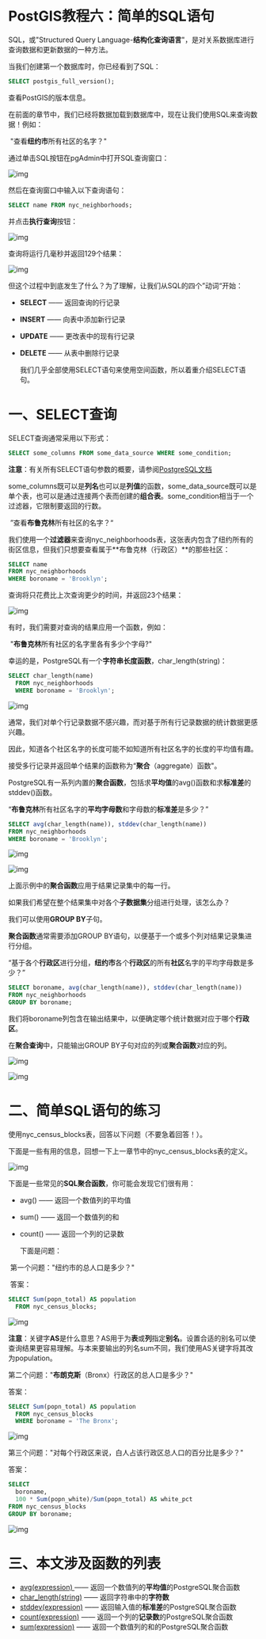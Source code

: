 # PostGIS教程六：简单的SQL语句

  SQL，或"Structured Query Language-**结构化查询语言**"，是对关系数据库进行查询数据和更新数据的一种方法。

  当我们创建第一个数据库时，你已经看到了SQL：

```sql
SELECT postgis_full_version();
```

  查看PostGIS的版本信息。

  在前面的章节中，我们已经将数据加载到数据库中，现在让我们使用SQL来查询数据！例如：

​    "查看**纽约市**所有社区的名字？"

  通过单击SQL按钮在pgAdmin中打开SQL查询窗口：

![img](https://img-blog.csdnimg.cn/20181225103535963.png)

  然后在查询窗口中输入以下查询语句：

```sql
SELECT name FROM nyc_neighborhoods;
```

  并点击**执行查询**按钮：

 ![img](https://img-blog.csdnimg.cn/20181225103746180.png?x-oss-process=image/watermark,type_ZmFuZ3poZW5naGVpdGk,shadow_10,text_aHR0cHM6Ly9ibG9nLmNzZG4ubmV0L3FxXzM1NzMyMTQ3,size_16,color_FFFFFF,t_70)

  查询将运行几毫秒并返回129个结果：

![img](https://img-blog.csdnimg.cn/2018122510430658.png?x-oss-process=image/watermark,type_ZmFuZ3poZW5naGVpdGk,shadow_10,text_aHR0cHM6Ly9ibG9nLmNzZG4ubmV0L3FxXzM1NzMyMTQ3,size_16,color_FFFFFF,t_70)

  但这个过程中到底发生了什么？为了理解，让我们从SQL的四个”动词“开始：

- **SELECT**  ——  返回查询的行记录
- **INSERT**  ——  向表中添加新行记录
- **UPDATE**  ——  更改表中的现有行记录
- **DELETE**  ——  从表中删除行记录

  我们几乎全部使用SELECT语句来使用空间函数，所以着重介绍SELECT语句。

# 一、SELECT查询

   SELECT查询通常采用以下形式：

```sql
SELECT some_columns FROM some_data_source WHERE some_condition;
```

  **注意**：有关所有SELECT语句参数的概要，请参阅[PostgreSQL文档](http://www.postgresql.org/docs/current/interactive/sql-select.html)

  some_columns既可以是**列名**也可以是**列值**的函数，some_data_source既可以是单个表，也可以是通过连接两个表而创建的**组合表**。some_condition相当于一个过滤器，它限制要返回的行数。

​     ”查看**布鲁克林**所有社区的名字？“

  我们使用一个**过滤器**来查询nyc_neighborhoods表，这张表内包含了纽约所有的街区信息，但我们只想要查看属于**布鲁克林（行政区）**的那些社区：

```sql
SELECT name
FROM nyc_neighborhoods
WHERE boroname = 'Brooklyn';
```

  查询将只花费比上次查询更少的时间，并返回23个结果：

![img](https://img-blog.csdnimg.cn/20181225112811558.png?x-oss-process=image/watermark,type_ZmFuZ3poZW5naGVpdGk,shadow_10,text_aHR0cHM6Ly9ibG9nLmNzZG4ubmV0L3FxXzM1NzMyMTQ3,size_16,color_FFFFFF,t_70)

  有时，我们需要对查询的结果应用一个函数，例如：

​    "**布鲁克林**所有社区的名字里各有多少个字母?"

  幸运的是，PostgreSQL有一个**字符串长度函数**，char_length(string)：

```sql
SELECT char_length(name)
  FROM nyc_neighborhoods
  WHERE boroname = 'Brooklyn';
```

![img](https://img-blog.csdnimg.cn/2018122511400368.png?x-oss-process=image/watermark,type_ZmFuZ3poZW5naGVpdGk,shadow_10,text_aHR0cHM6Ly9ibG9nLmNzZG4ubmV0L3FxXzM1NzMyMTQ3,size_16,color_FFFFFF,t_70)

  通常，我们对单个行记录数据不感兴趣，而对基于所有行记录数据的统计数据更感兴趣。

  因此，知道各个社区名字的长度可能不如知道所有社区名字的长度的平均值有趣。

  接受多行记录并返回单个结果的函数称为“**聚合**（aggregate）函数"。

  PostgreSQL有一系列内置的**聚合函数**，包括求**平均值**的avg()函数和求**标准差**的stddev()函数。

​    “**布鲁克林**所有社区名字的**平均字母数**和字母数的**标准差**是多少？”

```sql
SELECT avg(char_length(name)), stddev(char_length(name))
FROM nyc_neighborhoods
WHERE boroname = 'Brooklyn';
```

![img](https://img-blog.csdnimg.cn/20181225114113247.png)

![img](https://img-blog.csdnimg.cn/2018122511422189.png?x-oss-process=image/watermark,type_ZmFuZ3poZW5naGVpdGk,shadow_10,text_aHR0cHM6Ly9ibG9nLmNzZG4ubmV0L3FxXzM1NzMyMTQ3,size_16,color_FFFFFF,t_70)

  上面示例中的**聚合函数**应用于结果记录集中的每一行。

  如果我们希望在整个结果集中对各个**子数据集**分组进行处理，该怎么办？

  我们可以使用**GROUP BY**子句。

  **聚合函数**通常需要添加GROUP BY语句，以便基于一个或多个列对结果记录集进行分组。

​    “基于各个**行政区**进行分组，**纽约市**各个**行政区**的所有**社区**名字的平均字母数是多少？”

```sql
SELECT boroname, avg(char_length(name)), stddev(char_length(name))
FROM nyc_neighborhoods
GROUP BY boroname;
```

  我们将boroname列包含在输出结果中，以便确定哪个统计数据对应于哪个**行政区**。

  在**聚合查询**中，只能输出GROUP BY子句对应的列或**聚合函数**对应的列。

![img](https://img-blog.csdnimg.cn/20181225115122936.png)

![img](https://img-blog.csdnimg.cn/20181225115316821.png?x-oss-process=image/watermark,type_ZmFuZ3poZW5naGVpdGk,shadow_10,text_aHR0cHM6Ly9ibG9nLmNzZG4ubmV0L3FxXzM1NzMyMTQ3,size_16,color_FFFFFF,t_70)

# 二、简单SQL语句的练习

  使用nyc_census_blocks表，回答以下问题（不要急着回答！）。

  下面是一些有用的信息，回想一下上一章节中的nyc_census_blocks表的定义。

![img](https://img-blog.csdnimg.cn/2018122609114872.png?x-oss-process=image/watermark,type_ZmFuZ3poZW5naGVpdGk,shadow_10,text_aHR0cHM6Ly9ibG9nLmNzZG4ubmV0L3FxXzM1NzMyMTQ3,size_16,color_FFFFFF,t_70)

  下面是一些常见的**SQL聚合函数**，你可能会发现它们很有用：

- avg()  ——  返回一个数值列的平均值
- sum()  ——  返回一个数值列的和
- count()  ——  返回一个列的记录数

  下面是问题：

​    第一个问题："纽约市的总人口是多少？"

​    答案：

```sql
SELECT Sum(popn_total) AS population
  FROM nyc_census_blocks;
```

  ![img](https://img-blog.csdnimg.cn/2018122609184233.png?x-oss-process=image/watermark,type_ZmFuZ3poZW5naGVpdGk,shadow_10,text_aHR0cHM6Ly9ibG9nLmNzZG4ubmV0L3FxXzM1NzMyMTQ3,size_16,color_FFFFFF,t_70)

  **注意**：关键字**AS**是什么意思？AS用于为**表**或**列**指定**别名**。设置合适的别名可以使查询结果更容易理解。与本来要输出的列名sum不同，我们使用AS关键字将其改为population。

  第二个问题："**布朗克斯**（Bronx）行政区的总人口是多少？"

  答案：

```sql
SELECT Sum(popn_total) AS population
  FROM nyc_census_blocks
  WHERE boroname = 'The Bronx';
```

![img](https://img-blog.csdnimg.cn/20181226092626829.png?x-oss-process=image/watermark,type_ZmFuZ3poZW5naGVpdGk,shadow_10,text_aHR0cHM6Ly9ibG9nLmNzZG4ubmV0L3FxXzM1NzMyMTQ3,size_16,color_FFFFFF,t_70)

  第三个问题："对每个行政区来说，白人占该行政区总人口的百分比是多少？"

  答案：

```sql
SELECT
  boroname,
  100 * Sum(popn_white)/Sum(popn_total) AS white_pct
FROM nyc_census_blocks
GROUP BY boroname;
```

![img](https://img-blog.csdnimg.cn/20181226093130545.png?x-oss-process=image/watermark,type_ZmFuZ3poZW5naGVpdGk,shadow_10,text_aHR0cHM6Ly9ibG9nLmNzZG4ubmV0L3FxXzM1NzMyMTQ3,size_16,color_FFFFFF,t_70)

# 三、本文涉及函数的列表

- [avg(expression) ](http://www.postgresql.org/docs/current/static/functions-aggregate.html#FUNCTIONS-AGGREGATE-TABLE)  ——   返回一个数值列的**平均值**的PostgreSQL聚合函数
- [char_length(string)](http://www.postgresql.org/docs/current/static/functions-string.html)  ——  返回字符串中的**字符数**
- [stddev(expression)](http://www.postgresql.org/docs/current/static/functions-aggregate.html#FUNCTIONS-AGGREGATE-STATISTICS-TABLE)  ——  返回输入值的**标准差**的PostgreSQL聚合函数 
- [count(expression)](http://www.postgresql.org/docs/current/static/functions-aggregate.html#FUNCTIONS-AGGREGATE-TABLE)  ——  返回一个列的**记录数**的PostgreSQL聚合函数
- [sum(expression)](http://www.postgresql.org/docs/current/static/functions-aggregate.html#FUNCTIONS-AGGREGATE-TABLE)  ——  返回一个数值列的和的PostgreSQL聚合函数